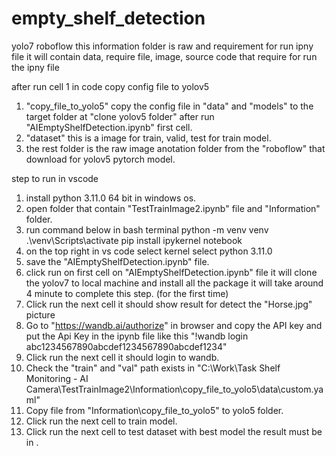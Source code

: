 # empty_shelf_detection

yolo7 roboflow
this information folder is raw and requirement for run ipny file
it will contain  data, require file, image, source code that require for run the ipny file

after run cell 1 in code copy config file to yolov5
1. "copy_file_to_yolo5" copy the config file in "data" and "models"  to the target folder at "clone yolov5 folder" after run "AIEmptyShelfDetection.ipynb" first cell.
2. "dataset" this is a image for train, valid, test for train model.
3. the rest folder is the raw image anotation folder from the "roboflow" that download for yolov5 pytorch model.

step to run in vscode
1. install python 3.11.0 64 bit in windows os.
2. open folder that contain "TestTrainImage2.ipynb" file and "Information" folder.
3. run command below in bash terminal
    python -m venv venv
    .\venv\Scripts\activate
    pip install ipykernel notebook
4. on the top right in vs code select kernel select python 3.11.0
5. save the "AIEmptyShelfDetection.ipynb" file.
5. click run on first cell on "AIEmptyShelfDetection.ipynb" file it
    will clone the yolov7 to local machine and install all the package
    it will take around 4 minute to complete this step. (for the first time)
6. Click run the next cell it should show result for detect the "Horse.jpg" picture
7. Go to "https://wandb.ai/authorize" in browser and copy the API key 
    and put the Api Key in the ipynb file like this "!wandb login abc1234567890abcdef1234567890abcdef1234"
8. Click run the next cell it should login to wandb.
9. Check the "train" and "val" path exists in "C:\Work\Task Shelf Monitoring - AI Camera\TestTrainImage2\Information\copy_file_to_yolo5\data\custom.yaml"
10. Copy file from "Information\copy_file_to_yolo5" to yolo5 folder.
11. Click run the next cell to train model.
12. Click run the next cell to test dataset with best model the result must be in .

